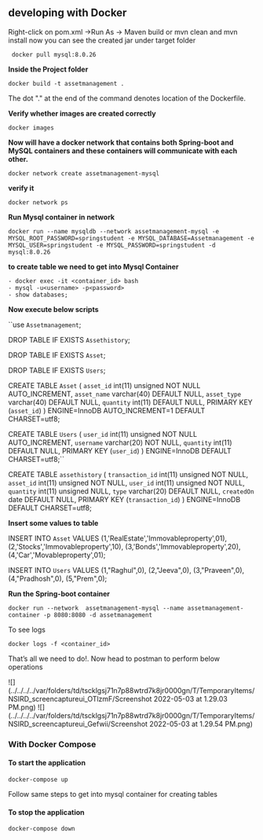 ## developing with Docker

Right-click on pom.xml →Run As → Maven build
or mvn clean and mvn install now you can see the created jar under target folder
```
 docker pull mysql:8.0.26
```
**Inside the Project folder**
```
docker build -t assetmanagement .
```
The dot "." at the end of the command denotes location of the Dockerfile.

**Verify whether images are created correctly**

```
docker images
```

**Now will have a docker network that contains both Spring-boot and MySQL containers and these containers will communicate with each other.**

```
docker network create assetmanagement-mysql
```
**verify it**
```
docker network ps

```
**Run Mysql container in network**
```
docker run --name mysqldb --network assetmanagement-mysql -e MYSQL_ROOT_PASSWORD=springstudent -e MYSQL_DATABASE=Assetmanagement -e MYSQL_USER=springstudent -e MYSQL_PASSWORD=springstudent -d mysql:8.0.26
```

**to create table we need to get into Mysql Container**

```
- docker exec -it <container_id> bash
- mysql -u<username> -p<password>
- show databases;
```
**Now execute below scripts**

``use `Assetmanagement`;

DROP TABLE IF EXISTS `Assethistory`;

DROP TABLE IF EXISTS `Asset`;

DROP TABLE IF EXISTS `Users`;

CREATE TABLE `Asset` (
`asset_id` int(11) unsigned NOT NULL AUTO_INCREMENT,
`asset_name` varchar(40) DEFAULT NULL,
`asset_type` varchar(40) DEFAULT NULL,
`quantity` int(11) DEFAULT NULL,
PRIMARY KEY (`asset_id`)
) ENGINE=InnoDB AUTO_INCREMENT=1 DEFAULT CHARSET=utf8;

CREATE TABLE `Users` (
`user_id` int(11) unsigned NOT NULL AUTO_INCREMENT,
`username` varchar(20) NOT NULL,
`quantity` int(11) DEFAULT NULL,
PRIMARY KEY (`user_id`)
) ENGINE=InnoDB DEFAULT CHARSET=utf8;``

CREATE TABLE `assethistory` (
`transaction_id` int(11) unsigned NOT NULL,
`asset_id` int(11) unsigned NOT NULL,
`user_id` int(11) unsigned NOT NULL,
`quantity` int(11) unsigned NULL,
`type` varchar(20) DEFAULT NULL,
`createdOn` date DEFAULT NULL,
PRIMARY KEY (`transaction_id`)
) ENGINE=InnoDB DEFAULT CHARSET=utf8;

**Insert some values to table**

INSERT INTO `Asset` VALUES
(1,'RealEstate','Immovableproperty',01),
(2,'Stocks','Immovableproperty',10),
(3,'Bonds','Immovableproperty',20),
(4,'Car','Movableproperty',01);


INSERT INTO `Users` VALUES
(1,"Raghul",0),
(2,"Jeeva",0),
(3,"Praveen",0),
(4,"Pradhosh",0),
(5,"Prem",0);


**Run the Spring-boot container**

```
docker run --network  assetmanagement-mysql --name assetmanagement-container -p 8080:8080 -d assetmanagement
```

To see logs
```
docker logs -f <container_id> 
```
That’s all we need to do!.
Now head to postman to perform below operations

![](../../../../var/folders/td/tscklgsj71n7p88wtrd7k8jr0000gn/T/TemporaryItems/NSIRD_screencaptureui_OTlzmF/Screenshot 2022-05-03 at 1.29.03 PM.png)
![](../../../../var/folders/td/tscklgsj71n7p88wtrd7k8jr0000gn/T/TemporaryItems/NSIRD_screencaptureui_Gefwii/Screenshot 2022-05-03 at 1.29.54 PM.png)



### With Docker Compose

#### To start the application
```
docker-compose up
```
Follow same steps to get into mysql container for creating tables

#### To stop the application
```
docker-compose down
```
